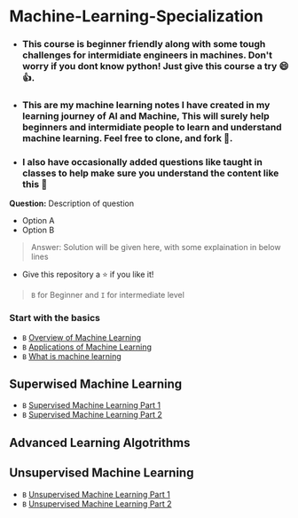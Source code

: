 # Machine-Learning-Specialization 
- ### This course is beginner friendly along with some tough challenges for intermidiate engineers in machines. Don't worry if you dont know python! Just give this course a try 😄👍. 
- ### This are my machine learning notes I have created in my learning journey of AI and Machine, This will surely help beginners and intermidiate people to learn and understand machine learning. Feel free to clone, and fork 🍴.
- ### I also have occasionally added questions like taught in classes  to help make sure you understand the content like this 🙂
**Question:**
Description of question 
- Option A 
- Option B
>  Answer: Solution will be given here, with some explaination in below lines

- Give this repository a ⭐ if you like it!


>  `B` for Beginner and `I` for intermediate level


### Start with the basics
- `B` [Overview of Machine Learning](Overview.md) 
- `B` [Applications of Machine Learning](Applications.md)
- `B` [What is machine learning](MachineLearning.md)

## Superwised Machine Learning
- `B` [Supervised Machine Learning Part 1](Supervised%20Learning/SupervisedLearning1.md)
- `B` [Supervised Machine Learning Part 2](Supervised%20Learning/SupervisedLearning2.md)

## Advanced Learning Algotrithms


## Unsupervised Machine Learning
- `B` [Unsupervised Machine Learning Part 1](Unsupervised%20Learning/UupervisedLearning1.md)
- `B` [Unsupervised Machine Learning Part 2](Unsupervised%20Learning/UupervisedLearning2.md)

